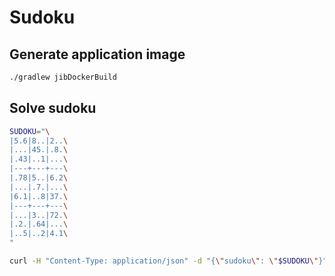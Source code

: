 # Sudoku

## Generate application image

```bash
./gradlew jibDockerBuild
```

## Solve sudoku
```bash
SUDOKU="\
|5.6|8..|2..\
|...|45.|.8.\
|.43|..1|...\
|---+---+---\
|.78|5..|6.2\
|...|.7.|...\
|6.1|..8|37.\
|---+---+---\
|...|3..|72.\
|.2.|.64|...\
|..5|..2|4.1\
"
```
```bash
curl -H "Content-Type: application/json" -d "{\"sudoku\": \"$SUDOKU\"}" -X POST http://localhost:8102/sudoku/v1/solve | jq '.result' | awk '{gsub(/\\n/,"\n")}1'
```
